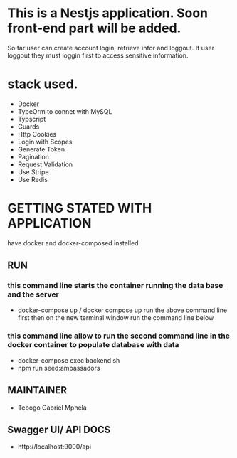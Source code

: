 
# This is a Nestjs application. Soon front-end part will be added.

So far user can create account login, retrieve infor and loggout.
If user loggout they must loggin first to access sensitive information.
 
# stack used. 
 - Docker 
 - TypeOrm to connet with MySQL
 - Typscript
 - Guards
 - Http Cookies
 - Login with Scopes
 - Generate Token
 - Pagination
 - Request Validation
 - Use Stripe
 - Use Redis

# GETTING STATED WITH APPLICATION

have docker and docker-composed installed

## RUN
  ### this command line starts the container running the data base and the server
 - docker-compose up / docker compose up
  run the above command line first then on the new terminal window run the command line below
  ### this command line allow to run the second command line in the docker container to populate database with data
 - docker-compose exec backend sh
 - npm run seed:ambassadors


## MAINTAINER
  - Tebogo Gabriel Mphela


## Swagger UI/ API DOCS
  - http://localhost:9000/api



